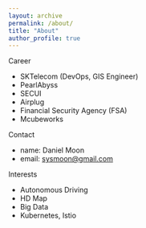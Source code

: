 ```yaml
---
layout: archive
permalink: /about/
title: "About"
author_profile: true
---
```


Career
- SKTelecom (DevOps, GIS Engineer)
- PearlAbyss
- SECUI
- Airplug
- Financial Security Agency (FSA)
- Mcubeworks

Contact
- name: Daniel Moon
- email: sysmoon@gmail.com

Interests
- Autonomous Driving
- HD Map
- Big Data
- Kubernetes, Istio

